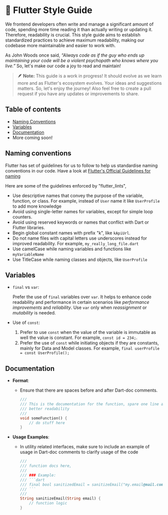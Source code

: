 # 🦮 Flutter Style Guide

We frontend developers often write and manage a significant amount of code, spending more time reading it than actually writing
or updating it. Therefore, readability is crucial. This style guide aims to establish standardized practices to achieve maximum
readability, making our codebase more maintainable and easier to work with.

As John Woods once said, _“Always code as if the guy who ends up maintaining your code will be a violent psychopath who knows where
you live.”_ So, let's make our code a joy to read and maintain!

> **🪶 Note:** This guide is a work in progress! It should evolve as we learn more and as Flutter's ecosystem evolves.
> Your ideas and suggestions matters. So, let's enjoy the journey! Also feel free to create a pull request if you have any
> updates or improvements to share.

## Table of contents

- [Naming Conventions](#naming-conventions)
- [Variables](#variables)
- [Documentation](#documentation)
- More coming soon!

## Naming conventions

Flutter has set of guidelines for us to follow to help us standardise naming conventions in our code.
Have a look at [Flutter's Official Guidelines for naming](https://github.com/flutter/flutter/wiki/Style-guide-for-Flutter-repo#naming)

Here are some of the guidelines enforced by "flutter_lints",

- Use descriptive names that convey the purpose of the variable, function, or class. For example,
  instead of `User` name it like `UserProfile` to add more knowledge
- Avoid using single-letter names for variables, except for simple loop counters.
- Avoid using reserved keywords or names that conflict with Dart or Flutter libraries.
- Begin global constant names with prefix "k", like `kApiUrl`.
- Do not name files with capital letters use underscores instead for improved readability.
  For example, `my_really_long_file.dart`
- Use camelCase while naming variables and functions like `myVariableName`
- Use TitleCase while naming classes and objects, like `UserProfile`

## Variables

- `final` vs `var`:

  Prefer the use of `final` variables over `var`. It helps to enhance code readability and performance in certain scenarios like
  _performance improvements_ and _reliability_. Use `var` only when _reassignment_ or _mutability_ is needed.

- Use of `const`:

  1. Prefer to use `const` when the value of the variable is immutable as well the value is constant. For example,
     `const id = 234;`.
  2. Prefer the use of `const` while initiating objects if they are constants, mainly for Data and Model classes.
     For example, `final userProfile = const UserProfile();`

## Documentation

- **Format**:

  - Ensure that there are spaces before and after Dart-doc comments.
    ```dart
    ///
    /// This is the documentation for the function, spare one line above and below for
    /// better readability
    ///
    void someFunction() {
        // do stuff here
    }
    ```

- **Usage Examples**:

  - In utility related interfaces, make sure to include an example of usage in Dart-doc comments to clarify usage of the code
    ````dart
    ///
    /// function docs here,
    ///
    /// ### Example:
    /// ```dart
    /// final bool sanitizedEmail = sanitizeEmail("my.email@mail.com");
    /// ```
    ///
    String sanitizeEmail(String email) {
        // function logic
    }
    ````
